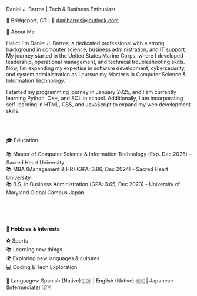 Daniel J. Barros | Tech & Business Enthusiast

📍 Bridgeport, CT | 📧 danibarrosj@outlook.com

🚀 About Me

Hello! I'm Daniel J. Barros, a dedicated professional with a strong background in computer science, business administration, and IT support. My journey started in the United States Marine Corps, where I developed leadership, operational management, and technical troubleshooting skills. Now, I’m expanding my expertise in software development, cybersecurity, and system administration as I pursue my Master’s in Computer Science & Information Technology.

I started my programming journey in January 2025, and I am currently learning Python, C++, and SQL in school. Additionally, I am incorporating self-learning in HTML, CSS, and JavaScript to expand my web development skills. 

<br>
<br>

🎓 Education

📚 Master of Computer Science & Information Technology (Exp. Dec 2025) - Sacred Heart University<br>
📚 MBA (Management & HR) (GPA: 3.86, Dec 2024) - Sacred Heart University<br>
📚 B.S. in Business Administration (GPA: 3.65, Dec 2023) - University of Maryland Global Campus Japan<br>
<br>
<br>
<br>
<br>

**🎯 Hobbies & Interests**

⚽ Sports<br>
📚 Learning new things<br>
🌍 Exploring new languages & cultures<br>
💻 Coding & Tech Exploration<br>

🔹 Languages: Spanish (Native) 🇪🇸 | English (Native) 🇺🇸 | Japanese (Intermediate) 🇯🇵
